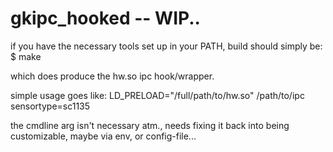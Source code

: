 # gkipc_hooked -- WIP..

if you have the necessary tools set up in your PATH,
build should simply be:
  $ make

which does produce the hw.so ipc hook/wrapper.

simple usage goes like:
  LD_PRELOAD="/full/path/to/hw.so" /path/to/ipc sensortype=sc1135

the cmdline arg isn't necessary atm., needs fixing it back into
being customizable, maybe via env, or config-file...
